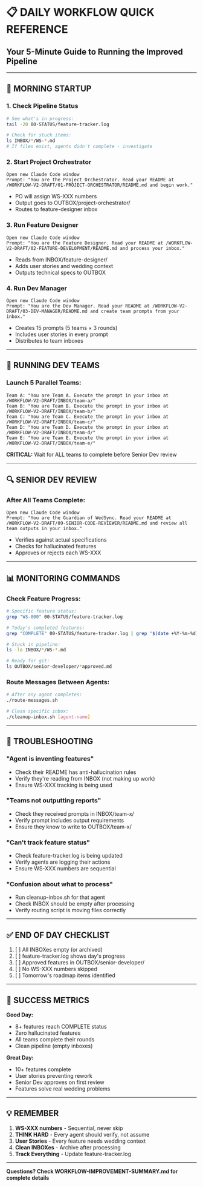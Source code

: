 # 📋 DAILY WORKFLOW QUICK REFERENCE
## Your 5-Minute Guide to Running the Improved Pipeline

---

## 🌅 MORNING STARTUP

### 1. Check Pipeline Status
```bash
# See what's in progress:
tail -20 00-STATUS/feature-tracker.log

# Check for stuck items:
ls INBOX/*/WS-*.md
# If files exist, agents didn't complete - investigate
```

### 2. Start Project Orchestrator
```
Open new Claude Code window
Prompt: "You are the Project Orchestrator. Read your README at /WORKFLOW-V2-DRAFT/01-PROJECT-ORCHESTRATOR/README.md and begin work."
```
- PO will assign WS-XXX numbers
- Output goes to OUTBOX/project-orchestrator/
- Routes to feature-designer inbox

### 3. Run Feature Designer
```
Open new Claude Code window
Prompt: "You are the Feature Designer. Read your README at /WORKFLOW-V2-DRAFT/02-FEATURE-DEVELOPMENT/README.md and process your inbox."
```
- Reads from INBOX/feature-designer/
- Adds user stories and wedding context
- Outputs technical specs to OUTBOX

### 4. Run Dev Manager
```
Open new Claude Code window
Prompt: "You are the Dev Manager. Read your README at /WORKFLOW-V2-DRAFT/03-DEV-MANAGER/README.md and create team prompts from your inbox."
```
- Creates 15 prompts (5 teams × 3 rounds)
- Includes user stories in every prompt
- Distributes to team inboxes

---

## 🏃 RUNNING DEV TEAMS

### Launch 5 Parallel Teams:
```
Team A: "You are Team A. Execute the prompt in your inbox at /WORKFLOW-V2-DRAFT/INBOX/team-a/"
Team B: "You are Team B. Execute the prompt in your inbox at /WORKFLOW-V2-DRAFT/INBOX/team-b/"
Team C: "You are Team C. Execute the prompt in your inbox at /WORKFLOW-V2-DRAFT/INBOX/team-c/"
Team D: "You are Team D. Execute the prompt in your inbox at /WORKFLOW-V2-DRAFT/INBOX/team-d/"
Team E: "You are Team E. Execute the prompt in your inbox at /WORKFLOW-V2-DRAFT/INBOX/team-e/"
```

**CRITICAL:** Wait for ALL teams to complete before Senior Dev review

---

## 🔍 SENIOR DEV REVIEW

### After All Teams Complete:
```
Open new Claude Code window
Prompt: "You are the Guardian of WedSync. Read your README at /WORKFLOW-V2-DRAFT/09-SENIOR-CODE-REVIEWER/README.md and review all team outputs in your inbox."
```
- Verifies against actual specifications
- Checks for hallucinated features
- Approves or rejects each WS-XXX

---

## 📊 MONITORING COMMANDS

### Check Feature Progress:
```bash
# Specific feature status:
grep "WS-000" 00-STATUS/feature-tracker.log

# Today's completed features:
grep "COMPLETE" 00-STATUS/feature-tracker.log | grep "$(date +%Y-%m-%d)"

# Stuck in pipeline:
ls -la INBOX/*/WS-*.md

# Ready for git:
ls OUTBOX/senior-developer/*approved.md
```

### Route Messages Between Agents:
```bash
# After any agent completes:
./route-messages.sh

# Clean specific inbox:
./cleanup-inbox.sh [agent-name]
```

---

## 🚨 TROUBLESHOOTING

### "Agent is inventing features"
- Check their README has anti-hallucination rules
- Verify they're reading from INBOX (not making up work)
- Ensure WS-XXX tracking is being used

### "Teams not outputting reports"
- Check they received prompts in INBOX/team-x/
- Verify prompt includes output requirements
- Ensure they know to write to OUTBOX/team-x/

### "Can't track feature status"
- Check feature-tracker.log is being updated
- Verify agents are logging their actions
- Ensure WS-XXX numbers are sequential

### "Confusion about what to process"
- Run cleanup-inbox.sh for that agent
- Check INBOX should be empty after processing
- Verify routing script is moving files correctly

---

## ✅ END OF DAY CHECKLIST

1. [ ] All INBOXes empty (or archived)
2. [ ] feature-tracker.log shows day's progress
3. [ ] Approved features in OUTBOX/senior-developer/
4. [ ] No WS-XXX numbers skipped
5. [ ] Tomorrow's roadmap items identified

---

## 🎯 SUCCESS METRICS

**Good Day:**
- 8+ features reach COMPLETE status
- Zero hallucinated features
- All teams complete their rounds
- Clean pipeline (empty inboxes)

**Great Day:**
- 10+ features complete
- User stories preventing rework
- Senior Dev approves on first review
- Features solve real wedding problems

---

## 💡 REMEMBER

1. **WS-XXX numbers** - Sequential, never skip
2. **THINK HARD** - Every agent should verify, not assume
3. **User Stories** - Every feature needs wedding context
4. **Clean INBOXes** - Archive after processing
5. **Track Everything** - Update feature-tracker.log

---

**Questions? Check WORKFLOW-IMPROVEMENT-SUMMARY.md for complete details**